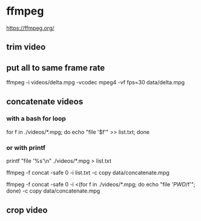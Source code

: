 # ffmpeg

https://ffmpeg.org/

## trim video

## put all to same frame rate

ffmpeg -i videos/delta.mpg -vcodec mpeg4 -vf fps=30 data/delta.mpg

## concatenate videos

### with a bash for loop
for f in ./videos/*.mpg; do echo "file '$f'" >> list.txt; done
### or with printf
printf "file '%s'\n" ./videos/*.mpg > list.txt

ffmpeg -f concat -safe 0 -i list.txt -c copy data/concatenate.mpg

ffmpeg -f concat -safe 0 -i <(for f in ./videos/*.mpg; do echo "file '$PWD/$f'"; done) -c copy data/concatenate.mpg

## crop video


